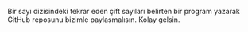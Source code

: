 Bir sayı dizisindeki tekrar eden çift sayıları belirten bir program yazarak GitHub reposunu bizimle paylaşmalısın. Kolay gelsin.